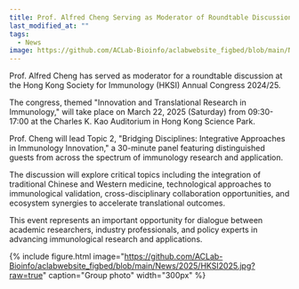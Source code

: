 ```yaml
---
title: Prof. Alfred Cheng Serving as Moderator of Roundtable Discussion in Hong Kong Society for Immunology (HKSI) Annual Congress 2024/25
last_modified_at: ""
tags: 
  - News
image: https://github.com/ACLab-Bioinfo/aclabwebsite_figbed/blob/main/News/2025/HKSI2025.jpg?raw=true
---
```


Prof. Alfred Cheng has served as moderator for a roundtable discussion at the Hong Kong Society for Immunology (HKSI) Annual Congress 2024/25.

The congress, themed "Innovation and Translational Research in Immunology," will take place on March 22, 2025 (Saturday) from 09:30-17:00 at the Charles K. Kao Auditorium in Hong Kong Science Park.

Prof. Cheng will lead Topic 2, "Bridging Disciplines: Integrative Approaches in Immunology Innovation," a 30-minute panel featuring distinguished guests from across the spectrum of immunology research and application.

The discussion will explore critical topics including the integration of traditional Chinese and Western medicine, technological approaches to immunological validation, cross-disciplinary collaboration opportunities, and ecosystem synergies to accelerate translational outcomes.

This event represents an important opportunity for dialogue between academic researchers, industry professionals, and policy experts in advancing immunological research and applications.

{%
  include figure.html
  image="https://github.com/ACLab-Bioinfo/aclabwebsite_figbed/blob/main/News/2025/HKSI2025.jpg?raw=true"
  caption="Group photo"
  width="300px"
%}